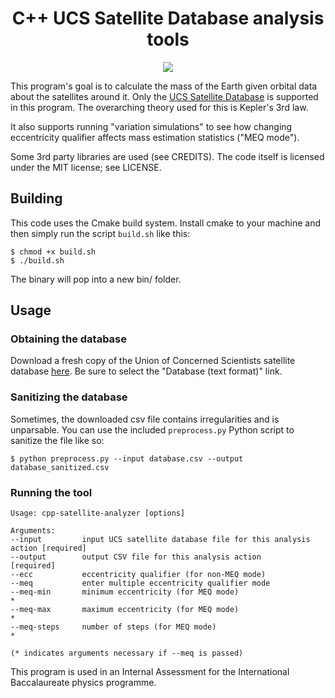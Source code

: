 <h1 align="center">C++ UCS Satellite Database analysis tools</h1>

<p align="center"><img src="https://github.com/jazrak/cpp_satellite_analyzer/workflows/C/C++%20CI/badge.svg"></img></p>

This program's goal is to calculate the mass of the Earth given orbital data about the satellites around it. Only the [UCS Satellite Database](https://www.ucsusa.org/resources/satellite-database) is supported in this program. The overarching theory used for this is Kepler's 3rd law.

It also supports running "variation simulations" to see how changing eccentricity qualifier affects mass estimation statistics ("MEQ mode").

Some 3rd party libraries are used (see CREDITS). The code itself is licensed under the MIT license; see LICENSE.

## Building
This code uses the Cmake build system. Install cmake to your machine and then simply run the script `build.sh` like this:
```
$ chmod +x build.sh
$ ./build.sh
```
The binary will pop into a new bin/ folder.

## Usage
### Obtaining the database
Download a fresh copy of the Union of Concerned Scientists satellite database [here](https://www.ucsusa.org/resources/satellite-database). Be sure to select the "Database (text format)" link.
### Sanitizing the database
Sometimes, the downloaded csv file contains irregularities and is unparsable. You can use the included `preprocess.py` Python script to sanitize the file like so:
```
$ python preprocess.py --input database.csv --output database_sanitized.csv
```
### Running the tool
```
Usage: cpp-satellite-analyzer [options]

Arguments:
--input     	input UCS satellite database file for this analysis action [required]
--output    	output CSV file for this analysis action                   [required]
--ecc       	eccentricity qualifier (for non-MEQ mode)
--meq       	enter multiple eccentricity qualifier mode
--meq-min   	minimum eccentricity (for MEQ mode)                        *
--meq-max   	maximum eccentricity (for MEQ mode)                        *
--meq-steps 	number of steps (for MEQ mode)                             *

(* indicates arguments necessary if --meq is passed)
```

This program is used in an Internal Assessment for the International Baccalaureate physics programme.
